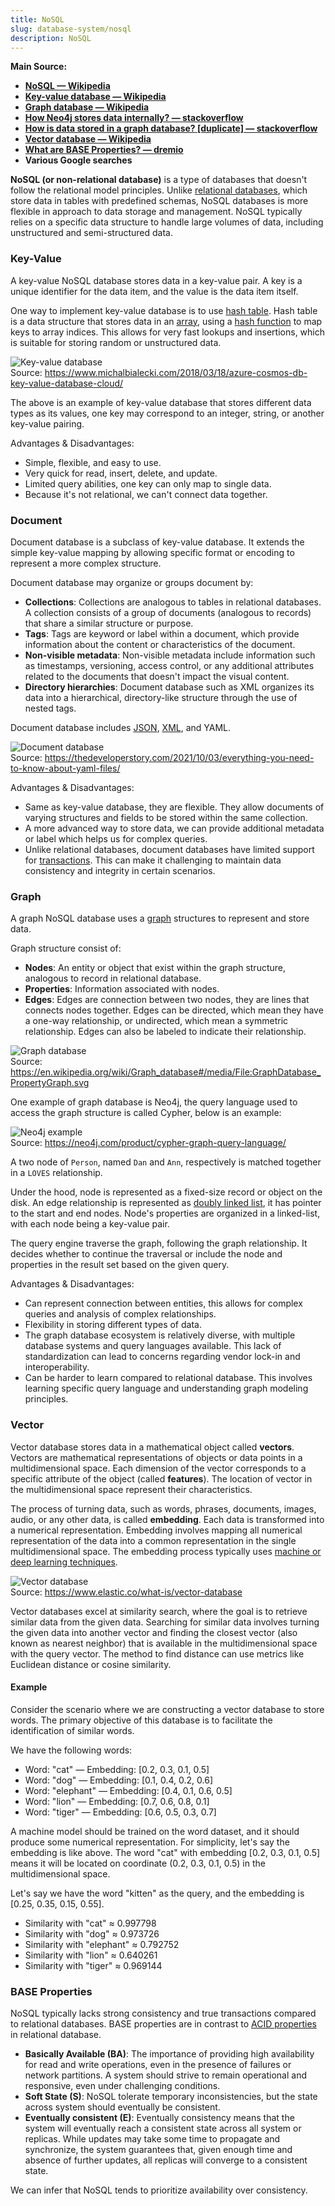 ```yaml
---
title: NoSQL
slug: database-system/nosql
description: NoSQL
---
```


**Main Source:**

- **[NoSQL — Wikipedia](https://en.wikipedia.org/wiki/NoSQL)**
- **[Key-value database — Wikipedia](https://en.wikipedia.org/wiki/Key%E2%80%93value_database)**
- **[Graph database — Wikipedia](https://en.wikipedia.org/wiki/Graph_database)**
- **[How Neo4j stores data internally? — stackoverflow](https://stackoverflow.com/questions/24366078/how-neo4j-stores-data-internally)**
- **[How is data stored in a graph database? [duplicate] — stackoverflow](https://stackoverflow.com/questions/48777704/how-is-data-stored-in-a-graph-database)**
- **[Vector database — Wikipedia](https://en.wikipedia.org/wiki/Vector_database)**
- **[What are BASE Properties? — dremio](https://www.dremio.com/wiki/base-properties/)**
- **Various Google searches**

**NoSQL (or non-relational database)** is a type of databases that doesn't follow the relational model principles. Unlike [relational databases](/database-system/relational-data), which store data in tables with predefined schemas, NoSQL databases is more flexible in approach to data storage and management. NoSQL typically relies on a specific data structure to handle large volumes of data, including unstructured and semi-structured data.

### Key-Value

A key-value NoSQL database stores data in a key-value pair. A key is a unique identifier for the data item, and the value is the data item itself.

One way to implement key-value database is to use [hash table](/data-structures-and-algorithms/hash-table). Hash table is a data structure that stores data in an [array](/data-structures-and-algorithms/array), using a [hash function](/computer-security/hash-function) to map keys to array indices. This allows for very fast lookups and insertions, which is suitable for storing random or unstructured data.

![Key-value database](./key-value.png)  
Source: https://www.michalbialecki.com/2018/03/18/azure-cosmos-db-key-value-database-cloud/

The above is an example of key-value database that stores different data types as its values, one key may correspond to an integer, string, or another key-value pairing.

Advantages & Disadvantages:

- Simple, flexible, and easy to use.
- Very quick for read, insert, delete, and update.
- Limited query abilities, one key can only map to single data.
- Because it's not relational, we can't connect data together.

### Document

Document database is a subclass of key-value database. It extends the simple key-value mapping by allowing specific format or encoding to represent a more complex structure.

Document database may organize or groups document by:

- **Collections**: Collections are analogous to tables in relational databases. A collection consists of a group of documents (analogous to records) that share a similar structure or purpose.
- **Tags**: Tags are keyword or label within a document, which provide information about the content or characteristics of the document.
- **Non-visible metadata**: Non-visible metadata include information such as timestamps, versioning, access control, or any additional attributes related to the documents that doesn't impact the visual content.
- **Directory hierarchies**: Document database such as XML organizes its data into a hierarchical, directory-like structure through the use of nested tags.

Document database includes [JSON](/digital-media-processing/json), [XML](/digital-media-processing/xml), and YAML.

![Document database](./document.png)  
Source: https://thedeveloperstory.com/2021/10/03/everything-you-need-to-know-about-yaml-files/

Advantages & Disadvantages:

- Same as key-value database, they are flexible. They allow documents of varying structures and fields to be stored within the same collection.
- A more advanced way to store data, we can provide additional metadata or label which helps us for complex queries.
- Unlike relational databases, document databases have limited support for [transactions](/database-system/transactions). This can make it challenging to maintain data consistency and integrity in certain scenarios.

### Graph

A graph NoSQL database uses a [graph](/data-structures-and-algorithms/graph) structures to represent and store data.

Graph structure consist of:

- **Nodes**: An entity or object that exist within the graph structure, analogous to record in relational database.
- **Properties**: Information associated with nodes.
- **Edges**: Edges are connection between two nodes, they are lines that connects nodes together. Edges can be directed, which mean they have a one-way relationship, or undirected, which mean a symmetric relationship. Edges can also be labeled to indicate their relationship.

![Graph database](./graph.png)  
Source: https://en.wikipedia.org/wiki/Graph_database#/media/File:GraphDatabase_PropertyGraph.svg

One example of graph database is Neo4j, the query language used to access the graph structure is called Cypher, below is an example:

![Neo4j example](./neo4j.png)  
Source: https://neo4j.com/product/cypher-graph-query-language/

A two node of `Person`, named `Dan` and `Ann`, respectively is matched together in a `LOVES` relationship.

Under the hood, node is represented as a fixed-size record or object on the disk. An edge relationship is represented as [doubly linked list](/data-structures-and-algorithms/linked-list#doubly-linked-list), it has pointer to the start and end nodes. Node's properties are organized in a linked-list, with each node being a key-value pair.

The query engine traverse the graph, following the graph relationship. It decides whether to continue the traversal or include the node and properties in the result set based on the given query.

Advantages & Disadvantages:

- Can represent connection between entities, this allows for complex queries and analysis of complex relationships.
- Flexibility in storing different types of data.
- The graph database ecosystem is relatively diverse, with multiple database systems and query languages available. This lack of standardization can lead to concerns regarding vendor lock-in and interoperability.
- Can be harder to learn compared to relational database. This involves learning specific query language and understanding graph modeling principles.

### Vector

Vector database stores data in a mathematical object called **vectors**. Vectors are mathematical representations of objects or data points in a multidimensional space. Each dimension of the vector corresponds to a specific attribute of the object (called **features**). The location of vector in the multidimensional space represent their characteristics.

The process of turning data, such as words, phrases, documents, images, audio, or any other data, is called **embedding**. Each data is transformed into a numerical representation. Embedding involves mapping all numerical representation of the data into a common representation in the single multidimensional space. The embedding process typically uses [machine or deep learning techniques](/machine-learning).

![Vector database](./vector.png)  
Source: https://www.elastic.co/what-is/vector-database

Vector databases excel at similarity search, where the goal is to retrieve similar data from the given data. Searching for similar data involves turning the given data into another vector and finding the closest vector (also known as nearest neighbor) that is available in the multidimensional space with the query vector. The method to find distance can use metrics like Euclidean distance or cosine similarity.

#### Example

Consider the scenario where we are constructing a vector database to store words. The primary objective of this database is to facilitate the identification of similar words.

We have the following words:

- Word: "cat" — Embedding: [0.2, 0.3, 0.1, 0.5]
- Word: "dog" — Embedding: [0.1, 0.4, 0.2, 0.6]
- Word: "elephant" — Embedding: [0.4, 0.1, 0.6, 0.5]
- Word: "lion" — Embedding: [0.7, 0.6, 0.8, 0.1]
- Word: "tiger" — Embedding: [0.6, 0.5, 0.3, 0.7]

A machine model should be trained on the word dataset, and it should produce some numerical representation. For simplicity, let's say the embedding is like above. The word "cat" with embedding [0.2, 0.3, 0.1, 0.5] means it will be located on coordinate (0.2, 0.3, 0.1, 0.5) in the multidimensional space.

Let's say we have the word "kitten" as the query, and the embedding is [0.25, 0.35, 0.15, 0.55].

- Similarity with "cat" ≈ 0.997798
- Similarity with "dog" ≈ 0.973726
- Similarity with "elephant" ≈ 0.792752
- Similarity with "lion" ≈ 0.640261
- Similarity with "tiger" ≈ 0.969144

### BASE Properties

NoSQL typically lacks strong consistency and true transactions compared to relational databases. BASE properties are in contrast to [ACID properties](/database-system/transactions#acid) in relational database.

- **Basically Available (BA)**: The importance of providing high availability for read and write operations, even in the presence of failures or network partitions. A system should strive to remain operational and responsive, even under challenging conditions.
- **Soft State (S)**: NoSQL tolerate temporary inconsistencies, but the state across system should eventually be consistent.
- **Eventually consistent (E)**: Eventually consistency means that the system will eventually reach a consistent state across all system or replicas. While updates may take some time to propagate and synchronize, the system guarantees that, given enough time and absence of further updates, all replicas will converge to a consistent state.

We can infer that NoSQL tends to prioritize availability over consistency.
